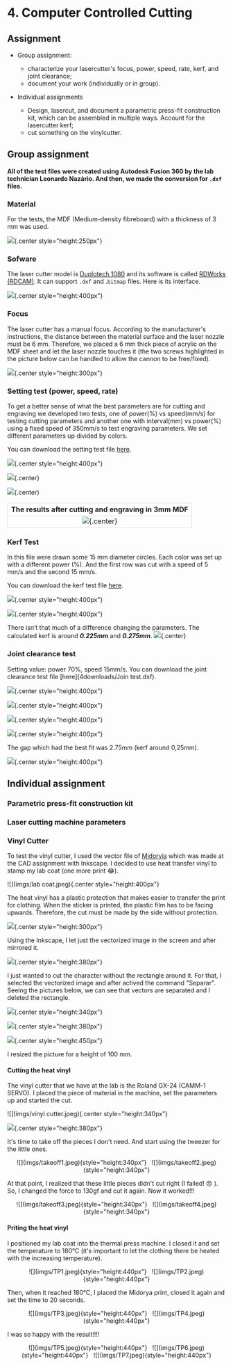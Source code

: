 # 4. Computer Controlled Cutting

## Assignment

* Group assignment:

    * characterize your lasercutter's focus, power, speed, rate, kerf, and joint clearance;
    * document your work (individually or in group).


*   Individual assignments

    * Design, lasercut, and document a parametric press-fit construction kit, which can be assembled in multiple ways. Account for the lasercutter kerf;
    * cut something on the vinylcutter.

## Group assignment
**All of the test files were created using Autodesk Fusion 360 by the lab technician Leonardo Nazário. And then, we made the conversion for `.dxf` files.**

### Material
For the tests, the MDF (Medium-density fibreboard) with a thickness of 3 mm was used.

![](imgs/laser_focus_1.jpg){.center style="height:250px"}

### Sofware
The laser cutter model is [Duplotech 1080](https://www.insper.edu.br/fab-lab/equipamentos/) and its software is called [RDWorks (RDCAM)](http://www.duploj.com.br/suporte). It can support `.dxf` and .`bitmap` files. Here is its interface.

![](imgs/RDWorks.jpg){.center style="height:400px"}

### Focus
The laser cutter has a manual focus. According to the manufacturer's instructions, the distance between the material surface and the laser nozzle must be 6 mm. Therefore, we placed a 6 mm thick piece of acrylic on the MDF sheet and let the laser nozzle touches it (the two screws highlighted in the picture below can be handled to allow the cannon to be free/fixed).

![](imgs/laser_focus_2.jpg){.center style="height:300px"}

### Setting test (power, speed, rate)
To get a better sense of what the best parameters are for cutting and engraving we developed two tests, one of power(%) vs speed(mm/s) for testing cutting parameters and another one with interval(mm) vs power(%) using a fixed speed of 350mm/s to test engraving parameters. We set different parameters up divided by colors.

You can download the setting test file [here](4downloads/Setting_test.dxf).

![](imgs/setting_test_1.jpg){.center style="height:400px"}

![](imgs/setting_test_2.jpg){.center}

![](imgs/setting_test_3.gif){.center}

|The results after cutting and engraving in 3mm MDF|
|:------------------------------------------------:|
|       ![](imgs/setting_test_5.jpg){.center}      |

### Kerf Test
In this file were drawn some 15 mm diameter circles. Each color was set up with a different power (%). And the first row was cut with a speed of 5 mm/s and the second 15 mm/s.

You can download the kerf test file [here](4downloads/Kerf_test.dxf).

![](imgs/kerf_test_1.jpg){.center style="height:400px"}

![](imgs/kerf_test_2.jpg){.center style="height:400px"}

There isn’t that much of a difference changing the parameters. The calculated kerf is around ***0.225mm*** and ***0.275mm***.
![](imgs/kerf_test_3.jpg){.center}


### Joint clearance test
Setting value: power 70%, speed 15mm/s.
You can download the joint clearance test file [here](4downloads/Join test.dxf).

![](imgs/joint_clearance_1.jpg){.center style="height:400px"}

![](imgs/joint_clearance_2.jpg){.center style="height:400px"}

![](imgs/joint_clearance_3.gif){.center style="height:400px"}

![](imgs/joint_clearance_4.jpg){.center style="height:400px"}

The gap which had the best fit was 2.75mm (kerf around 0,25mm).

![](imgs/joint_clearance_5.jpg){.center style="height:400px"}

## Individual assignment

### Parametric press-fit construction kit

### Laser cutting machine parameters

### Vinyl Cutter
To test the vinyl cutter, I used the vector file of [Midoryia](https://rmeliana.github.io/FabAcademy/3Computer%20Aided%20Design/3Computer%20Aided%20Design/#inkscape) which was made at the CAD assignment with Inkscape. I decided to use heat transfer vinyl to stamp my lab coat (one more print :joy:).

![](imgs/lab coat.jpeg){.center style="height:400px"}

The heat vinyl has a plastic protection that makes easier to transfer the print for clothing. When the sticker is printed, the plastic film has to be facing upwards. Therefore, the cut must be made by the side without protection.

![](imgs/HTV.jpg){.center style="height:300px"}

Using the Inkscape, I let just the vectorized image in the screen and after mirrored it.

![](imgs/mirrored.jpg){.center style="height:380px"}

I just wanted to cut the character without the rectangle around it. For that, I selected the vectorized image and after actived the command "Separar". Seeing the pictures below, we can see that vectors are separated and I deleted the rectangle.

![](imgs/Separar.jpg){.center style="height:340px"}

![](imgs/Separated.jpg){.center style="height:380px"}

![](imgs/t.jpg){.center style="height:450px"}

I resized the picture for a height of 100 mm.

#### Cutting the heat vinyl
The vinyl cutter that we have at the lab is the Roland GX-24 (CAMM-1 SERVO). I placed the piece of material in the machine, set the parameters up and started the cut.

![](imgs/vinyl cutter.jpeg){.center style="height:340px"}

![](imgs/parameters.jpeg){.center style="height:380px"}

It's time to take off the pieces I don't need. And start using the tweezer for the little ones.

<center>
![](imgs/takeoff1.jpeg){style="height:340px"} &nbsp;
![](imgs/takeoff2.jpeg){style="height:340px"}
</center>

At that point, I realized that these little pieces didn't cut right (I failed! :disappointed: ). So, I changed the force to 130gf and cut it again. Now it worked!!!

<center>
![](imgs/takeoff3.jpeg){style="height:340px"} &nbsp;
![](imgs/takeoff4.jpeg){style="height:340px"}
</center>

#### Priting the heat vinyl

I positioned my lab coat into the thermal press machine. I closed it and set the temperature to 180°C (it's important to let the clothing there be heated with the increasing temperature).

<center>
![](imgs/TP1.jpeg){style="height:440px"} &nbsp;
![](imgs/TP2.jpeg){style="height:440px"}
</center>

Then, when it reached 180°C, I placed the Midorya print, closed it again and set the time to 20 seconds.

<center>
![](imgs/TP3.jpeg){style="height:440px"} &nbsp;
![](imgs/TP4.jpeg){style="height:440px"}
</center>

I was so happy with the result!!!!

<center>
![](imgs/TP5.jpeg){style="height:440px"} &nbsp;
![](imgs/TP6.jpeg){style="height:440px"} &nbsp;
![](imgs/TP7.jpeg){style="height:440px"}
</center>





<style>
td, th {
  border: 1px solid #dddddd;
  text-align: center;
}
</style>
